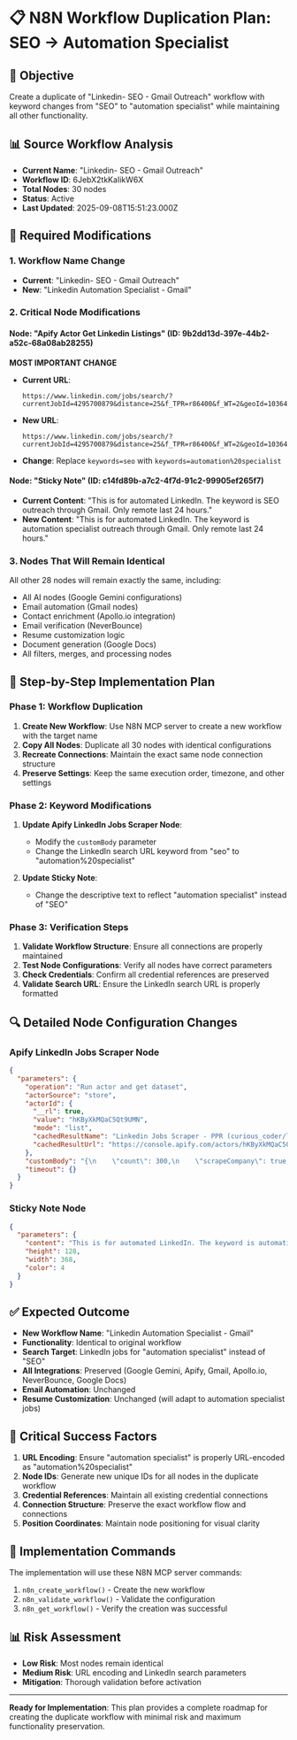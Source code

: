 # 📋 N8N Workflow Duplication Plan: SEO → Automation Specialist

## 🎯 **Objective**
Create a duplicate of "Linkedin- SEO - Gmail Outreach" workflow with keyword changes from "SEO" to "automation specialist" while maintaining all other functionality.

## 📊 **Source Workflow Analysis**
- **Current Name**: "Linkedin- SEO - Gmail Outreach"
- **Workflow ID**: 6JebX2tkKaIikW6X
- **Total Nodes**: 30 nodes
- **Status**: Active
- **Last Updated**: 2025-09-08T15:51:23.000Z

## 🔧 **Required Modifications**

### 1. **Workflow Name Change**
- **Current**: "Linkedin- SEO - Gmail Outreach"
- **New**: "Linkedin Automation Specialist - Gmail"

### 2. **Critical Node Modifications**

#### **Node: "Apify Actor Get Linkedin Listings" (ID: 9b2dd13d-397e-44b2-a52c-68a08ab28255)**
**MOST IMPORTANT CHANGE**
- **Current URL**: 
  ```
  https://www.linkedin.com/jobs/search/?currentJobId=4295700879&distance=25&f_TPR=r86400&f_WT=2&geoId=103644278&keywords=seo&origin=JOB_SEARCH_PAGE_SEARCH_BUTTON&refresh=true
  ```
- **New URL**: 
  ```
  https://www.linkedin.com/jobs/search/?currentJobId=4295700879&distance=25&f_TPR=r86400&f_WT=2&geoId=103644278&keywords=automation%20specialist&origin=JOB_SEARCH_PAGE_SEARCH_BUTTON&refresh=true
  ```
- **Change**: Replace `keywords=seo` with `keywords=automation%20specialist`

#### **Node: "Sticky Note" (ID: c14fd89b-a7c2-4f7d-91c2-99905ef265f7)**
- **Current Content**: "This is for automated LinkedIn. The keyword is SEO outreach through Gmail. Only remote last 24 hours."
- **New Content**: "This is for automated LinkedIn. The keyword is automation specialist outreach through Gmail. Only remote last 24 hours."

### 3. **Nodes That Will Remain Identical**
All other 28 nodes will remain exactly the same, including:
- All AI nodes (Google Gemini configurations)
- Email automation (Gmail nodes)
- Contact enrichment (Apollo.io integration)
- Email verification (NeverBounce)
- Resume customization logic
- Document generation (Google Docs)
- All filters, merges, and processing nodes

## 📝 **Step-by-Step Implementation Plan**

### **Phase 1: Workflow Duplication**
1. **Create New Workflow**: Use N8N MCP server to create a new workflow with the target name
2. **Copy All Nodes**: Duplicate all 30 nodes with identical configurations
3. **Recreate Connections**: Maintain the exact same node connection structure
4. **Preserve Settings**: Keep the same execution order, timezone, and other settings

### **Phase 2: Keyword Modifications**
1. **Update Apify LinkedIn Jobs Scraper Node**:
   - Modify the `customBody` parameter
   - Change the LinkedIn search URL keyword from "seo" to "automation%20specialist"
   
2. **Update Sticky Note**:
   - Change the descriptive text to reflect "automation specialist" instead of "SEO"

### **Phase 3: Verification Steps**
1. **Validate Workflow Structure**: Ensure all connections are properly maintained
2. **Test Node Configurations**: Verify all nodes have correct parameters
3. **Check Credentials**: Confirm all credential references are preserved
4. **Validate Search URL**: Ensure the LinkedIn search URL is properly formatted

## 🔍 **Detailed Node Configuration Changes**

### **Apify LinkedIn Jobs Scraper Node**
```json
{
  "parameters": {
    "operation": "Run actor and get dataset",
    "actorSource": "store",
    "actorId": {
      "__rl": true,
      "value": "hKByXkMQaC5Qt9UMN",
      "mode": "list",
      "cachedResultName": "Linkedin Jobs Scraper - PPR (curious_coder/linkedin-jobs-scraper)",
      "cachedResultUrl": "https://console.apify.com/actors/hKByXkMQaC5Qt9UMN/input"
    },
    "customBody": "{\n    \"count\": 300,\n    \"scrapeCompany\": true,\n    \"urls\": [\n        \"https://www.linkedin.com/jobs/search/?currentJobId=4295700879&distance=25&f_TPR=r86400&f_WT=2&geoId=103644278&keywords=automation%20specialist&origin=JOB_SEARCH_PAGE_SEARCH_BUTTON&refresh=true\"\n    ]\n}",
    "timeout": {}
  }
}
```

### **Sticky Note Node**
```json
{
  "parameters": {
    "content": "This is for automated LinkedIn. The keyword is automation specialist outreach through Gmail. Only remote last 24 hours.",
    "height": 128,
    "width": 368,
    "color": 4
  }
}
```

## ✅ **Expected Outcome**
- **New Workflow Name**: "Linkedin Automation Specialist - Gmail"
- **Functionality**: Identical to original workflow
- **Search Target**: LinkedIn jobs for "automation specialist" instead of "SEO"
- **All Integrations**: Preserved (Google Gemini, Apify, Gmail, Apollo.io, NeverBounce, Google Docs)
- **Email Automation**: Unchanged
- **Resume Customization**: Unchanged (will adapt to automation specialist jobs)

## 🚨 **Critical Success Factors**
1. **URL Encoding**: Ensure "automation specialist" is properly URL-encoded as "automation%20specialist"
2. **Node IDs**: Generate new unique IDs for all nodes in the duplicate workflow
3. **Credential References**: Maintain all existing credential connections
4. **Connection Structure**: Preserve the exact workflow flow and connections
5. **Position Coordinates**: Maintain node positioning for visual clarity

## 🔧 **Implementation Commands**
The implementation will use these N8N MCP server commands:
1. `n8n_create_workflow()` - Create the new workflow
2. `n8n_validate_workflow()` - Validate the configuration
3. `n8n_get_workflow()` - Verify the creation was successful

## 📊 **Risk Assessment**
- **Low Risk**: Most nodes remain identical
- **Medium Risk**: URL encoding and LinkedIn search parameters
- **Mitigation**: Thorough validation before activation

---

**Ready for Implementation**: This plan provides a complete roadmap for creating the duplicate workflow with minimal risk and maximum functionality preservation.
